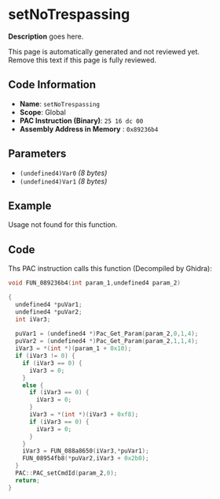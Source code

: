 # setNoTrespassing

**Description** goes here.

This page is automatically generated and not reviewed yet.<br>Remove this text if this page is fully reviewed.

## Code Information

- **Name**: `setNoTrespassing`
- **Scope**: Global
- **PAC Instruction (Binary)**: `25 16 dc 00`
- **Assembly Address in Memory** : `0x89236b4`

## Parameters

- `(undefined4)Var0` *(8 bytes)*
- `(undefined4)Var1` *(8 bytes)*

## Example

Usage not found for this function.

## Code

Ths PAC instruction calls this function (Decompiled by Ghidra):

```c
void FUN_089236b4(int param_1,undefined4 param_2)

{
  undefined4 *puVar1;
  undefined4 *puVar2;
  int iVar3;
  
  puVar1 = (undefined4 *)Pac_Get_Param(param_2,0,1,4);
  puVar2 = (undefined4 *)Pac_Get_Param(param_2,1,1,4);
  iVar3 = *(int *)(param_1 + 0x10);
  if (iVar3 != 0) {
    if (iVar3 == 0) {
      iVar3 = 0;
    }
    else {
      if (iVar3 == 0) {
        iVar3 = 0;
      }
      iVar3 = *(int *)(iVar3 + 0xf8);
      if (iVar3 == 0) {
        iVar3 = 0;
      }
    }
    iVar3 = FUN_088a8650(iVar3,*puVar1);
    FUN_08954fb8(*puVar2,iVar3 + 0x2b0);
  }
  PAC::PAC_setCmdId(param_2,0);
  return;
}
```

